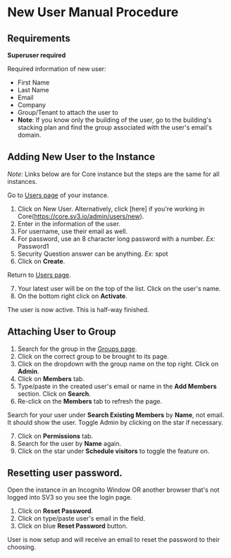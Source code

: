 # New User Manual Procedure

## Requirements

**Superuser required**

Required information of new user:
- First Name
- Last Name
- Email
- Company
- Group/Tenant to attach the user to
 - **Note**: If you know only the building of the user, go to the building's stacking plan and find the group associated with the user's email's domain.

 ## Adding New User to the Instance

*Note*: Links below are for Core instance but the steps are the same for all instances.

Go to [Users page](https://core.sv3.io/admin/users) of your instance.

1. Click on New User. Alternatively, click [here] if you're working in Core(https://core.sv3.io/admin/users/new).
2. Enter in the information of the user.
3. For username, use their email as well.
4. For password, use an 8 character long password with a number. *Ex:* Password1
5. Security Question answer can be anything. *Ex:* spot
6. Click on **Create**.

Return to [Users page](https://core.sv3.io/admin/users/).

7. Your latest user will be on the top of the list. Click on the user's name.
8. On the bottom right click on **Activate**.

The user is now active. This is half-way finished.

## Attaching User to Group

1. Search for the group in the [Groups page](https://core.sv3.io/groups).
2. Click on the correct group to be brought to its page. 
3. Click on the dropdown with the group name on the top right. Click on **Admin**.
4. Click on **Members** tab.
5. Type/paste in the created user's email or name in the **Add Members** section. Click on **Search**.
6. Re-click on the **Members** tab to refresh the page.

Search for your user under **Search Existing Members** by **Name**, not email. It should show the user. Toggle Admin by clicking on the star if necessary.

7. Click on **Permissions** tab.
8. Search for the user by **Name** again.
9. Click on the star under **Schedule visitors** to toggle the feature on.

## Resetting user password.

Open the instance in an Incognito Window OR another browser that's not logged into SV3 so you see the login page.

1. Click on **Reset Password**.
2. Click on type/paste user's email in the field.
3. Click on blue **Reset Password** button.

User is now setup and will receive an email to reset the password to their choosing.